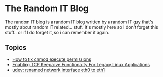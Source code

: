 # The Random IT Blog

The random IT blog is a random IT blog written by a random IT guy that's mostly about random IT related... stuff. It's mostly here so I don't forget this stuff.. or if I do forget it, so i can remember it again.

## Topics

* [How to fix chmod execute permissions](articles/2021-10-how-to-fix-chmod-execute-permissions)
* [Enabling TCP Keepalive Functionality For Legacy Linux Applications](articles/2021-10-enabling-tcp-keepalive-functionality)
* [udev: renamed network interface eth0 to eth1](articles/2021-10-udev-renamed-network-interface-eth0-to)
